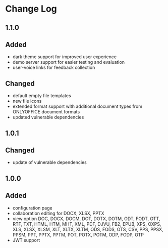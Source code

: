 # Change Log

## 1.1.0
## Added
- dark theme support for improved user experience
- demo server support for easier testing and evaluation
- user-voice links for feedback collection

## Changed
- default empty file templates
- new file icons
- extended format support with additional document types from ONLYOFFICE document formats
- updated vulnerable dependencies

## 1.0.1
## Changed
- update of vulnerable dependencies

## 1.0.0
## Added
- configuration page
- collaboration editing for DOCX, XLSX, PPTX
- view option DOC, DOCX, DOCM, DOT, DOTX, DOTM, ODT, FODT, OTT, RTF, TXT, HTML, HTM, MHT, XML, PDF, DJVU, FB2, EPUB, XPS, OXPS, XLS, XLSX, XLSM, XLT, XLTX, XLTM, ODS, FODS, OTS, CSV, PPS, PPSX, PPSM, PPT, PPTX, PPTM, POT, POTX, POTM, ODP, FODP, OTP
- JWT support